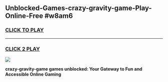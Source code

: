 
## Unblocked-Games-crazy-gravity-game-Play-Online-Free #w8am6
<h3>
<a href="https://us.freeplayer.one?title=crazy-gravity-game&ref=10M">CLICK TO PLAY</a></h3>
<hr>

<h3>
<a href="https://us.freeplayer.one?title=crazy-gravity-game&ref=10M">CLICK 2 PLAY</a>
  
</h3>

<a href="https://us.freeplayer.one?title=crazy-gravity-game&ref=10M"><img src="https://clearcache.store/games.png"></a>


**crazy-gravity-game games unblocked: Your Gateway to Fun and Accessible Online Gaming**
